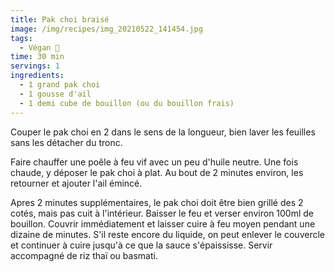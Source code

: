 ```yaml
---
title: Pak choi braisé
image: /img/recipes/img_20210522_141454.jpg
tags:
  - Végan 🌱
time: 30 min
servings: 1
ingredients:
  - 1 grand pak choi
  - 1 gousse d'ail
  - 1 demi cube de bouillon (ou du bouillon frais)
---
```

Couper le pak choi en 2 dans le sens de la longueur, bien laver les feuilles sans les détacher du tronc.

Faire chauffer une poêle à feu vif avec un peu d'huile neutre. Une fois chaude, y déposer le pak choi à plat. Au bout de 2 minutes environ, les retourner et ajouter l'ail émincé.

Apres 2 minutes supplémentaires, le pak choi doit être bien grillé des 2 cotés, mais pas cuit à l'intérieur. Baisser le feu et verser environ 100ml de bouillon. Couvrir immédiatement et laisser cuire à feu moyen pendant une dizaine de minutes. S'il reste encore du liquide, on peut enlever le couvercle et continuer à cuire jusqu'à ce que la sauce s'épaississe. Servir accompagné de riz thaï ou basmati.